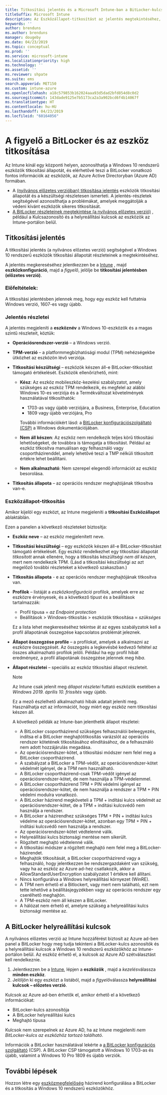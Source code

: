 ```yaml
---
title: Titkosítási jelentés és a Microsoft Intune-ban a BitLocker-kulcsok
titleSuffix: Microsoft Intune
description: Az Eszközállapot-titkosítást az jelentés megtekintéséhez, és hozzáférési a BitLocker helyreállítási kulcsok, a Microsoft Intune-portálon.
keywords: ''
author: brenduns
ms.author: brenduns
manager: dougeby
ms.date: 04/23/2019
ms.topic: conceptual
ms.prod: ''
ms.service: microsoft-intune
ms.localizationpriority: high
ms.technology: ''
ms.assetid: ''
ms.reviewer: shpate
ms.suite: ems
search.appverid: MET150
ms.custom: intune-azure
ms.openlocfilehash: a18c579853b162024aaa93d5dad2bfd854d8c0d2
ms.sourcegitcommit: 143dade9125e7b5173ca2a3a902bcd6f4b14067f
ms.translationtype: HT
ms.contentlocale: hu-HU
ms.lasthandoff: 04/23/2019
ms.locfileid: "60164056"
---
```

# <a name="monitor-bitlocker-and-device-encryption"></a>A figyelő a BitLocker és az eszköz titkosítása  
Az Intune kínál egy központi helyen, azonosíthatja a Windows 10 rendszerű eszközök titkosítási állapotát, és elérhetővé teszi a BitLocker vonatkozó fontos információk az eszközök, az Azure Active Directoryban (Azure AD) formában.  

- A [(nyilvános előzetes verzióban) titkosítása jelentés](#encryption-report) eszközök titkosítási állapotát és a készültségi részletesen ismerteti. A jelentés-részletek segítségével azonosíthatja a problémákat, amelyek meggátolják a védeni kívánt eszközök sikeres titkosítását.  
- [A BitLocker részleteinek megtekintése (a nyilvános előzetes verzió)](#bitlocker-recovery-keys) , például a Kulcsazonosító és a helyreállítási kulcsok az eszközök az Intune-portálon belül.  

## <a name="encryption-report"></a>Titkosítási jelentés
A titkosítási jelentés (a nyilvános előzetes verzió) segítségével a Windows 10 rendszerű eszközök titkosítási állapotát részleteinek a megtekintéséhez.  

A jelentés megkereséséhez jelentkezzen be a [Intune](https://aka.ms/intuneportal) , majd **eszközkonfiguráció**, majd a *figyelő*, jelölje be **titkosítási jelentésben (előzetes verzió)**.  

### <a name="prerequisites"></a>Előfeltételek:
A titkosítási jelentésben jelennek meg, hogy egy eszköz kell futtatnia Windows verzió, 1607-es vagy újabb.  

### <a name="report-details"></a>Jelentés részletei
A jelentés megjeleníti a **eszköznév** a Windows 10-eszközök és a magas szintű részleteit, köztük:  
- **Operációsrendszer-verzió** – a Windows verzió.  
- **TPM-verzió** – a platformmegbízhatósági modul (TPM) nehézségekbe ütközhet az eszközön lévő verziója.  
- **Titkosítási készültségi** – eszközök készen áll-e BitLocker-titkosítást támogató értékelését. Eszközök ellenőrizhető, mint:
  - **Kész**: Az eszköz mobileszköz-kezelési szabályzatot, amely szükséges az eszköz TPM rendelkezik, és megfelel az alábbi Windows 10-es verziója és a Termékváltozat követelmények használatával titkosíthatók:
    - 1703-as vagy újabb verziójára, a Business, Enterprise, Education
    - 1809 vagy újabb verziójára, Pro  
  
    További információkért lásd: a [BitLocker konfigurációszolgáltató (CSP)](https://docs.microsoft.com/windows/client-management/mdm/bitlocker-csp) a Windows dokumentációjában.  

  - **Nem áll készen**: Az eszköz nem rendelkezik teljes körű titkosítási lehetőségeket, de továbbra is támogatja a titkosítást. Például az eszköz titkosítva manuálisan egy felhasználó vagy csoportházirenddel, amely lehetővé teszi a TMP nélküli titkosított értékre lehet beállítani.
  - **Nem alkalmazható**: Nem szerepel elegendő információt az eszköz besorolása.  

- **Titkosítás állapota** – az operációs rendszer meghajtójának titkosítva van-e.  


### <a name="device-encryption-status"></a>Eszközállapot-titkosítás
Amikor kijelöl egy eszközt, az Intune megjeleníti a **titkosítási Eszközállapot** ablaktáblán.

Ezen a panelen a következő részleteket biztosítja:  
- **Eszköz neve** – az eszköz megjelenített neve.  
- **Titkosítási készültségi** – egy eszközök készen áll-e BitLocker-titkosítást támogató értékelését. Egy eszköz rendelkezhet egy titkosítási állapotát *titkosított* annak ellenére, hogy a titkosítás készültségi *nem áll készen*, mert nem rendelkezik TPM. (Lásd a titkosítási készültségi az azt megelőző további részleteket a következő szakaszban.)
- **Titkosítás állapota** - e az operációs rendszer meghajtójának titkosítva van.  
- **Profilok** – listáját a *eszközkonfiguráció* profilok, amelyek erre az eszközre érvényesek, és a következő típust és a beállítások tartalmazzák:  
  - Profil típusa = *az Endpoint protection*  
  - Beállítások > Windows-titkosítás > eszközök titkosítása = *szükséges*  

  Ez a lista lehet megkereséséhez tekintse át az egyes szabályzatok kell a profil állapotának összegzése kapcsolatos problémát jeleznek.  

- **Állapot összegzése profile** – a profilokat, amelyek a alkalmazni az eszközre összegzését. Az összegzés a legkevésbé kedvező feltétel az összes alkalmazható profilok jelöli. Például ha egy profil hibát eredményez, a profil állapotának összegzése jelennek meg *hiba*.  
- **Állapot részletei** – speciális az eszköz titkosítási állapot részleteit. 
  > [!NOTE]  
  > Az Intune csak jelenít meg *állapot részletei* futtató eszközök esetében a *Windows 2019. április 10. frissítés* vagy újabb.
  
  Ez a mező észlelhető alkalmazható hibák adatait jeleníti meg. Használhatja ezt az információt, hogy miért egy eszköz nem titkosítási készen áll.  

  A következő példák az Intune-ban jelenthetik állapot részletei:  

   - A BitLocker csoportházirend szükséges felhasználói beleegyezés, indítsa el a BitLocker meghajtótitkosítás varázslót az operációs rendszer kötetének titkosításához elindításához, de a felhasználó nem adott hozzájárulás megadása.  
   - Az operációsrendszer-kötet, a titkosítási módszer nem felel meg a BitLocker csoportházirend.  
   - A szabályzat a BitLocker a TPM-védőt, az operációsrendszer-kötet védelmét igényel, de a TPM nem használható.  
   - A BitLocker csoportházirend-csak TPM-védőt igényel az operációsrendszer-kötet, de nem használja a TPM-védelemmel.  
   - A BitLocker csoportházirend TPM + PIN védelmi igényel az operációsrendszer-kötet, de nem használja a rendszer a TPM + PIN védelmi modulra vonatkozó.  
   - A BitLocker házirend megköveteli a TPM + indítási kulcs védelmét az operációsrendszer-kötet, de a TPM + indítási kulcsvédő nem használja a rendszer.  
   - A BitLocker a házirendhez szükséges TPM + PIN + indítási kulcs védelme az operációsrendszer-kötet, azonban egy TPM + PIN + indítási kulcsvédő nem használja a rendszer.  
   - Az operációsrendszer-kötet védtelenné válik.  
   - Helyreállítási kulcs biztonsági mentése nem sikerült.  
   - Rögzített meghajtó védtelenné válik.  
   - A titkosítási módszer a rögzített meghajtó nem felel meg a BitLocker-házirendet.  
   - Meghajtók titkosítását, a BitLocker csoportházirend vagy a felhasználó, hogy jelentkezzen be rendszergazdaként van szükség, vagy ha az eszköz az Azure ad-hez csatlakozik, akkor a AllowStandardUserEncryption szabályzatot 1 értékre kell állítani.  
   - Nincs konfigurálva a Windows helyreállítási környezet (WinRE).  
   - A TPM nem érhető el a Bitlockert, vagy mert nem található, ezt nem tette lehetővé a beállításjegyzékben vagy az operációs rendszer egy cserélhető meghajtón.  
   - A TPM-eszköz nem áll készen a BitLocker.  
   - A hálózat nem érhető el, amelyre szükség a helyreállítási kulcs biztonsági mentése az.  

## <a name="bitlocker-recovery-keys"></a>A BitLocker helyreállítási kulcsok
A nyilvános előzetes verzió az Intune hozzáférést biztosít az Azure ad-ben panel a BitLocker hogy meg tudja tekinteni a BitLocker-kulcs azonosítók és a helyreállítási kulcsok a Windows 10 rendszerű eszközökhöz az Intune-portálon belül.  Az eszköz érhető el, a kulcsok az Azure AD szétválasztást kell rendelkeznie. 
1. Jelentkezzen be a [Intune](https://aka.ms/intuneportal), lépjen a **eszközök** , majd a *kezelés*válassza **minden eszköz**.
2. Jelöljön ki egy eszközt a listából, majd a *figyelő*válassza **helyreállítási kulcsok – előzetes verzió**.  
  
Kulcsok az Azure ad-ben érhetők el, amikor érhető el a következő információkat:
- BitLocker-kulcs azonosítója
- A BitLocker helyreállítási kulcs
- Meghajtó típusa  

Kulcsok nem szerepelnek az Azure AD, ha az Intune megjeleníti *nem BitLocker-kulcs az eszközhöz tartozó található*.  

Információk a BitLocker használatával lekérte a [a BitLocker konfigurációs szolgáltató](https://docs.microsoft.com/windows/client-management/mdm/bitlocker-csp) (CSP). A BitLocker CSP támogatott a Windows 10 1703-as és újabb, valamint a Windows 10 Pro 1809 és újabb verziók. 

## <a name="next-steps"></a>További lépések
Hozzon létre egy [eszközmegfelelőség](compliance-policy-create-windows.md) házirend konfigurálása a BitLocker és a titkosítás a Windows 10 rendszerű eszközökhöz.
